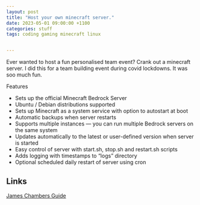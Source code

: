 ```yaml
---
layout: post
title: "Host your own minecraft server."
date: 2023-05-01 09:00:00 +1100
categories: stuff
tags: coding gaming minecraft linux 


---
```

Ever wanted to host a fun personalised team event? Crank out a minecraft server.  I did this for a team building event during covid lockdowns.  It was soo much fun.


Features
* Sets up the official Minecraft Bedrock Server
* Ubuntu / Debian distributions supported
* Sets up Minecraft as a system service with option to autostart at boot
* Automatic backups when server restarts
* Supports multiple instances — you can run multiple Bedrock servers on the same system
* Updates automatically to the latest or user-defined version when server is started
* Easy control of server with start.sh, stop.sh and restart.sh scripts
* Adds logging with timestamps to “logs” directory
* Optional scheduled daily restart of server using cron


## Links
[James Chambers Guide](https://jamesachambers.com/minecraft-bedrock-edition-ubuntu-dedicated-server-guide)

